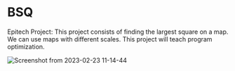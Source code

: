 # BSQ
Epitech Project:
This project consists of finding the largest square on a map.
We can use maps with different scales.
This project will teach program optimization.


![Screenshot from 2023-02-23 11-14-44](https://user-images.githubusercontent.com/114691987/220879279-8dfc00bb-66c2-4d30-8442-fecc417b79e8.png)
